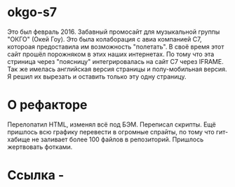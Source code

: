 # okgo-s7
Это был февраль 2016. Забавный промосайт для музыкальной группы "ОКГО" (Окей Гоу). Это была колаборация с авиа компанией С7, котороая предоставила им возможность "полетать". В своё время этот сайт прошёл порожняком в этих наших интернетах. По тому что эта стриница через "поясницу" интегрировалась на сайт С7 через IFRAME. Так же имелась английская версия страницы и полу-мобильная версия. Я решил их вырезать и оставить только эту одну страницу.

# О рефакторе
Перелопатил HTML, изменял всё под БЭМ. Переписал скрипты. Ещё пришлось всю графику перевести в огромные спрайты, по тому что гит-хабище не заливает более 100 файлов в репозиторий. Пришлось жертвовать фотками.

# Ссылка - 
